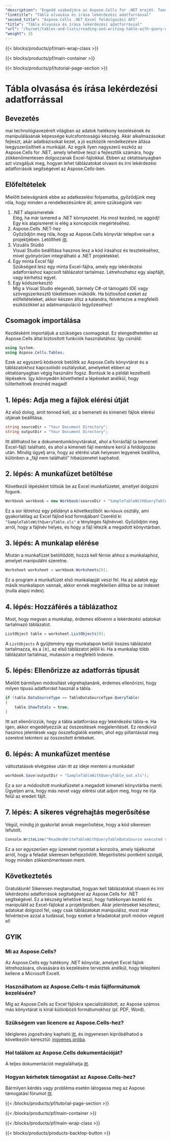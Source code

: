 ```yaml
---
"description": "Engedd szabadjára az Aspose.Cells for .NET erejét. Tanuld meg, hogyan kell táblázatokat olvasni és írni lekérdezési adatforrásokkal ebben a részletes, lépésről lépésre haladó útmutatóban."
"linktitle": "Tábla olvasása és írása lekérdezési adatforrással"
"second_title": "Aspose.Cells .NET Excel feldolgozási API"
"title": "Tábla olvasása és írása lekérdezési adatforrással"
"url": "/hu/net/tables-and-lists/reading-and-writing-table-with-query-data-source/"
"weight": 15
---
```


{{< blocks/products/pf/main-wrap-class >}}

{{< blocks/products/pf/main-container >}}

{{< blocks/products/pf/tutorial-page-section >}}

# Tábla olvasása és írása lekérdezési adatforrással

## Bevezetés
mai technológiavezérelt világban az adatok hatékony kezelésének és manipulálásának képessége kulcsfontosságú készség. Akár alkalmazásokat fejleszt, akár adatbázisokat kezel, a jó eszközök rendelkezésre állása leegyszerűsítheti a munkáját. Az egyik ilyen nagyszerű eszköz az Aspose.Cells for .NET, amely lehetővé teszi a fejlesztők számára, hogy zökkenőmentesen dolgozzanak Excel-fájlokkal. Ebben az oktatóanyagban azt vizsgáljuk meg, hogyan lehet táblázatokat olvasni és írni lekérdezési adatforrások segítségével az Aspose.Cells-ben.
## Előfeltételek
Mielőtt belevágnánk ebbe az adatkezelési folyamatba, győződjünk meg róla, hogy minden a rendelkezésünkre áll, amire szükségünk van:
1. .NET alapismeretek  
   Elég, ha már ismered a .NET környezetet. Ha most kezded, ne aggódj! Egy kis alapismeret is elég a koncepciók megértéséhez.
2. Aspose.Cells .NET-hez  
   Győződjön meg róla, hogy az Aspose.Cells könyvtár telepítve van a projektjében. Letöltheti [itt](https://releases.aspose.com/cells/net/).
3. Vizuális Stúdió  
   Visual Studio beállítása hasznos lesz a kód írásához és teszteléséhez, mivel gyönyörűen integrálható a .NET projektekkel.
4. Egy minta Excel fájl  
   Szükséged lesz egy minta Excel-fájlra, amely egy lekérdezési adatforráshoz kapcsolt táblázatot tartalmaz. Létrehozhatsz egy alapfájlt, vagy kérhetsz egyet.
5. Egy kódszerkesztő  
   Míg a Visual Studio elegendő, bármely C#-ot támogató IDE vagy szövegszerkesztő tökéletesen működik.
Ha biztosítod ezeket az előfeltételeket, akkor készen állsz a kalandra, felvértezve a megfelelő eszközökkel az adatmanipuláció legyőzéséhez!
## Csomagok importálása
Kezdésként importáljuk a szükséges csomagokat. Ez elengedhetetlen az Aspose.Cells által biztosított funkciók használatához. Így csináld:
```csharp
using System;
using Aspose.Cells.Tables;
```
Ezek az egyszerű kódsorok betöltik az Aspose.Cells könyvtárat és a táblázatokhoz kapcsolódó osztályokat, amelyeket ebben az oktatóanyagban végig használni fogsz.
Bontsuk le a példát kezelhető lépésekre. Így könnyedén követheted a lépéseket anélkül, hogy túlterheltnek éreznéd magad!
## 1. lépés: Adja meg a fájlok elérési útját
Az első dolog, amit tenned kell, az a bemeneti és kimeneti fájlok elérési útjának beállítása. 
```csharp
string sourceDir = "Your Document Directory";
string outputDir = "Your Document Directory";
```
Itt állíthatod be a dokumentumkönyvtárakat, ahol a forrásfájl (a bemeneti Excel-fájl) található, és ahol a kimeneti fájl mentésre kerül a feldolgozás után. Mindig ügyelj arra, hogy az elérési utak helyesen legyenek beállítva, különben a „fájl nem található” hibaüzenetet kaphatod.
## 2. lépés: A munkafüzet betöltése
Következő lépésként töltsük be az Excel munkafüzetet, amellyel dolgozni fogunk.
```csharp
Workbook workbook = new Workbook(sourceDir + "SampleTableWithQueryTable.xls");
```
Ez a sor létrehoz egy példányt a következőből: `Workbook` osztály, ami gyakorlatilag az Excel fájlod kód formájában! Cseréld ki `"SampleTableWithQueryTable.xls"` a tényleges fájlnévvel. Győződjön meg arról, hogy a fájlnév helyes, és hogy a fájl létezik a megadott könyvtárban.
## 3. lépés: A munkalap elérése
Miután a munkafüzet betöltődött, hozzá kell férnie ahhoz a munkalaphoz, amelyet manipulálni szeretne.
```csharp
Worksheet worksheet = workbook.Worksheets[0];
```
Ez a program a munkafüzet első munkalapját veszi fel. Ha az adatok egy másik munkalapon vannak, akkor ennek megfelelően állítsa be az indexet (nulla alapú index).
## 4. lépés: Hozzáférés a táblázathoz
Most, hogy megvan a munkalap, érdemes elővenni a lekérdezési adatokat tartalmazó táblázatot.
```csharp
ListObject table = worksheet.ListObjects[0];
```
A `ListObjects` A gyűjtemény egy munkalapon belüli összes táblázatot tartalmazza, és a `[0]`, az első táblázatot jelöli ki. Ha a munkalap több táblázatot tartalmaz, mutasson a megfelelő indexre.
## 5. lépés: Ellenőrizze az adatforrás típusát
Mielőtt bármilyen módosítást végrehajtanánk, érdemes ellenőrizni, hogy milyen típusú adatforrást használ a tábla.
```csharp
if (table.DataSourceType == TableDataSourceType.QueryTable)
{
    table.ShowTotals = true;
}
```
Itt azt ellenőrizzük, hogy a tábla adatforrása egy lekérdezési tábla-e. Ha igen, akkor engedélyezzük az összesítések megjelenítését. Ez rendkívül hasznos jelentések vagy összefoglalók esetén, ahol egy pillantással meg szeretné tekinteni az összesített értékeket.
## 6. lépés: A munkafüzet mentése
változtatások elvégzése után itt az ideje menteni a munkádat!
```csharp
workbook.Save(outputDir + "SampleTableWithQueryTable_out.xls");
```
Ez a sor a módosított munkafüzetet a megadott kimeneti könyvtárba menti. Ügyeljen arra, hogy más nevet vagy elérési utat adjon meg, hogy ne írja felül az eredeti fájlt.
## 7. lépés: A sikeres végrehajtás megerősítése
Végül, mindig jó gyakorlat annak megerősítése, hogy a kód sikeresen lefutott.
```csharp
Console.WriteLine("ReadAndWriteTableWithQueryTableDataSource executed successfully.");
```
Ez a sor egyszerűen egy üzenetet nyomtat a konzolra, amely tájékoztat arról, hogy a feladat sikeresen befejeződött. Megerősítési pontként szolgál, hogy minden zökkenőmentesen ment.
## Következtetés
Gratulálunk! Sikeresen megtanultad, hogyan kell táblázatokat olvasni és írni lekérdezési adatforrások segítségével az Aspose.Cells for .NET segítségével. Ez a készség lehetővé teszi, hogy hatékonyan kezeld és manipuláld az Excel-fájlokat a projektjeidben. Akár jelentéseket készítesz, adatokat dolgozol fel, vagy csak táblázatokat manipulálsz, most már felvértezve azzal a tudással, hogy ezeket a feladatokat profi módon végezd el!
## GYIK
### Mi az Aspose.Cells?  
Az Aspose.Cells egy hatékony .NET könyvtár, amelyet Excel fájlok létrehozására, olvasására és kezelésére terveztek anélkül, hogy telepíteni kellene a Microsoft Excelt.
### Használhatom az Aspose.Cells-t más fájlformátumok kezelésére?  
Míg az Aspose.Cells az Excel fájlokra specializálódott, az Aspose számos más könyvtárat is kínál különböző formátumokhoz (pl. PDF, Word).
### Szükségem van licencre az Aspose.Cells-hez?  
Ideiglenes jogosítvány kapható [itt](https://purchase.aspose.com/temporary-license/), és ingyenesen kipróbálhatod a következőn keresztül: [ingyenes próba](https://releases.aspose.com/).
### Hol találom az Aspose.Cells dokumentációját?  
A teljes dokumentációt megtalálhatja [itt](https://reference.aspose.com/cells/net/).
### Hogyan kérhetek támogatást az Aspose.Cells-hez?  
Bármilyen kérdés vagy probléma esetén látogassa meg az Aspose támogatási fórumot [itt](https://forum.aspose.com/c/cells/9).

{{< /blocks/products/pf/tutorial-page-section >}}

{{< /blocks/products/pf/main-container >}}

{{< /blocks/products/pf/main-wrap-class >}}

{{< blocks/products/products-backtop-button >}}